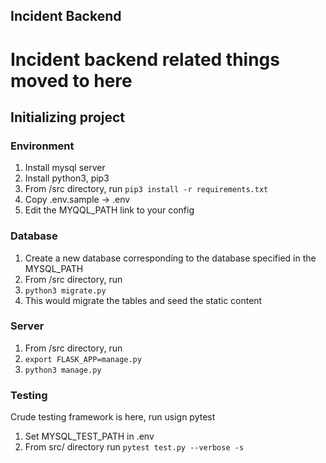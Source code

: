 Incident Backend
-----------------

# Incident backend related things moved to here

## Initializing project

### Environment

1) Install mysql server
2) Install python3, pip3
3) From /src directory, run `pip3 install -r requirements.txt`
4) Copy .env.sample -> .env
5) Edit the MYQQL_PATH link to your config

### Database

1) Create a new database corresponding to the database specified in the MYSQL_PATH
2) From /src directory, run
3) `python3 migrate.py`
4) This would migrate the tables and seed the static content

### Server

1) From /src directory, run
2) `export FLASK_APP=manage.py`
3) `python3 manage.py`


### Testing

Crude testing framework is here, run usign pytest

1) Set MYSQL_TEST_PATH in .env
2) From src/ directory run `pytest test.py --verbose -s`

